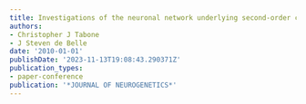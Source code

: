 ```yaml
---
title: Investigations of the neuronal network underlying second-order conditioning
authors:
- Christopher J Tabone
- J Steven de Belle
date: '2010-01-01'
publishDate: '2023-11-13T19:08:43.290371Z'
publication_types:
- paper-conference
publication: '*JOURNAL OF NEUROGENETICS*'
---
```

